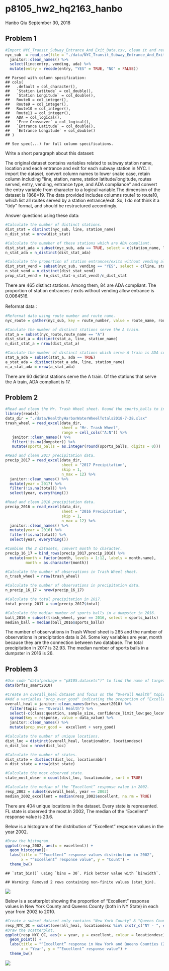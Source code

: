 p8105\_hw2\_hq2163\_hanbo
================
Hanbo Qiu
September 30, 2018

Problem 1
---------

``` r
#Import NYC_Transit_Subway_Entrance_And_Exit_Data.csv, clean it and recode entry.
nyc_sub  = read_csv(file = "./data/NYC_Transit_Subway_Entrance_And_Exit_Data.csv") %>% 
  janitor::clean_names() %>% 
  select(line:entry, vending, ada) %>% 
  mutate(entry = recode(entry, "YES" = TRUE, "NO" = FALSE))
```

    ## Parsed with column specification:
    ## cols(
    ##   .default = col_character(),
    ##   `Station Latitude` = col_double(),
    ##   `Station Longitude` = col_double(),
    ##   Route8 = col_integer(),
    ##   Route9 = col_integer(),
    ##   Route10 = col_integer(),
    ##   Route11 = col_integer(),
    ##   ADA = col_logical(),
    ##   `Free Crossover` = col_logical(),
    ##   `Entrance Latitude` = col_double(),
    ##   `Entrance Longitude` = col_double()
    ## )

    ## See spec(...) for full column specifications.

Write a short paragraph about this dataset:

The original dataset contains variables related to subway station name, location and each entrance and exit for each subway station in NYC. I import the dataset, convert column names to lower snake case, retain column including "line, station, name, station latitude/longitude, routes served, entry, vending, entrance type, and ADA compliance" and convert the entry variable from character to a logical variable.The dimension of the dataset is 1868\*19. The data provided includes columns route1 to route10, which list all routes served by a station entrance/exit. So, I do not think it a "tidy" format, and should be restructured accordingly.

Answer questions using these data:

``` r
#Calculate the number of distinct stations. 
dist_stat = distinct(nyc_sub, line, station_name)
n_dist_stat = nrow(dist_stat)

#Calculate the numeber of these stations which are ADA compliant.
dist_stat_ada = subset(nyc_sub, ada == TRUE, select = c(station_name, line))
n_stat_ada = n_distinct(dist_stat_ada)

#Calculate the proportion of station entrances/exits without vending allow entrance.
dist_stat_vend = subset(nyc_sub, vending == "YES", select = c(line, station_name))
n_stat_vend = n_distinct(dist_stat_vend)
prop_stat_vend = (n_dist_stat-n_stat_vend)/n_dist_stat
```

There are 465 distinct stations. Among them, 84 are ADA compliant. The proportion of station entrances / exits without vending allow entrance is 0.0064516.

Reformat data：

``` r
#Reformat data using route number and route name.
nyc_route = gather(nyc_sub, key = route_number, value = route_name, route1: route11)

#Caculate the number of distinct stations serve the A train.
stat_a = subset(nyc_route,route_name == "A")
dist_stat_a = distinct(stat_a, line, station_name)
n_dist_stat_a = nrow(dist_stat_a)

#Caculate the number of distinct stations which serve A train is ADA compliant.
stat_a_ada = subset(stat_a, ada == TRUE)
a_stat_ada = distinct(stat_a_ada, line, station_name)
n_a_stat_ada = nrow(a_stat_ada)
```

There are 60 distinct stations serve the A train. Of the stations that serve the A train, ADA compliant is 17.

Problem 2
---------

``` r
#Read and clean the Mr. Trash Wheel sheet. Round the sports_balls to integer.
library(readxl)
data_dir = "./data/HealthyHarborWaterWheelTotals2018-7-28.xlsx"
trash_wheel = read_excel(data_dir, 
                         sheet = "Mr. Trash Wheel", 
                         range = cell_cols("A:N")) %>% 
   janitor::clean_names() %>% 
   filter(!is.na(dumpster)) %>% 
   mutate(sports_balls = as.integer(round(sports_balls, digits = 0)))
```

``` r
#Read and clean 2017 precipitation data.
precip_2017 = read_excel(data_dir,
                         sheet = "2017 Precipitation",
                         skip = 1,
                         n_max = 12) %>% 
  janitor::clean_names() %>%
  mutate(year = 2017) %>%
  filter(!is.na(total)) %>% 
  select(year, everything()) 

#Read and clean 2016 precipitation data.
precip_2016 = read_excel(data_dir,
                         sheet = "2016 Precipitation",
                         skip = 1,
                         n_max = 12) %>% 
  janitor::clean_names() %>%
  mutate(year = 2016) %>%
  filter(!is.na(total)) %>% 
  select(year, everything()) 

#Combine the 2 datasets, convert month to character.
precip_16_17 = bind_rows(precip_2017,precip_2016) %>% 
  mutate(month = factor(month, levels = 1:12, labels = month.name),
         month = as.character(month))

#Calculate the number of observations in Trash Wheel sheet.
n_trash_wheel = nrow(trash_wheel)

#Calculate the number of observations in precipitation data. 
n_precip_16_17 = nrow(precip_16_17)

#Calculate the total precipitation in 2017.
total_precip_2017 = sum(precip_2017$total)

#Calculate the median number of sports balls in a dumpster in 2016.
ball_2016 = subset(trash_wheel, year == 2016, select = sports_balls)
median_ball = median(ball_2016$sports_balls)
```

The number of observations in Trash Wheel sheet is 285 and the number of observations in precipitation data is 24. Some key variables are year, month because they are the connection between two database. The total precipitation in 2017 is 32.93. The median number of sports balls in a dumpster in 2016 is 26.

Problem 3
---------

``` r
#Use code "data(package = "p8105.datasets")" to find the name of target dataset and load it.
data(brfss_smart2010)

#Create an overall_heal dataset and focus on the “Overall Health” topic and tidy the dataset. 
#Add a variables "prop_over_good" indicating the proportion of “Excellent” or “Very Good”.
overall_heal = janitor::clean_names(brfss_smart2010) %>% 
  filter(topic == "Overall Health") %>% 
  select(-c(class:question, sample_size, confidence_limit_low:geo_location)) %>% 
  spread(key = response, value = data_value) %>%
  janitor::clean_names() %>% 
  mutate(prop_over_good =  excellent + very_good)
```

``` r
#Calculate the number of unique locations.
dist_loc = distinct(overall_heal, locationabbr, locationdesc)
n_dist_loc = nrow(dist_loc)

#Calculate the number of states.
dist_state = distinct(dist_loc, locationabbr)
n_dist_state = nrow(dist_state)

#Calculate the most observed state. 
state_most_obser = count(dist_loc, locationabbr, sort = TRUE)

#Calculate the median of the “Excellent” response value in 2002.
resp_2002 = subset(overall_heal, year == 2002) 
median_2002_excellent = median(resp_2002$excellent, na.rm = TRUE)
```

There are 404 unique locations in the dataset. Every state is represented. FL state is observed the most.In 2002, The median of the “Excellent” response value is 23.6.

Below is a histogram of the distribution of “Excellent” response values in the year 2002.

``` r
#Draw the histogram.
ggplot(resp_2002, aes(x = excellent)) + 
  geom_histogram()+
  labs(title = "“Excellent” response values distribution in 2002",
       x = "“Excellent” response value", y = "Count") +
  theme_bw()
```

    ## `stat_bin()` using `bins = 30`. Pick better value with `binwidth`.

    ## Warning: Removed 2 rows containing non-finite values (stat_bin).

![](p8105_hw2_hq2163_hanbo_files/figure-markdown_github/unnamed-chunk-9-1.png)

Below is a scatterplot showing the proportion of “Excellent” response values in New York County and Queens County (both in NY State) in each year from 2002 to 2010.

``` r
#Create a subset dataset only contains "New York County" & "Queens County".
resp_NYC_QC = subset(overall_heal, locationdesc %in% c(str_c("NY - ", c("New York County", "Queens County"))))
#Draw the scatterplot.
ggplot(resp_NYC_QC, aes(x = year, y = excellent, colour = locationdesc)) + 
  geom_point() +
  labs(title = "“Excellent” response in New York and Queens Counties (2002-2010)", 
       x = "Year", y = "“Excellent” response value") +
  theme_bw()
```

![](p8105_hw2_hq2163_hanbo_files/figure-markdown_github/unnamed-chunk-10-1.png)
